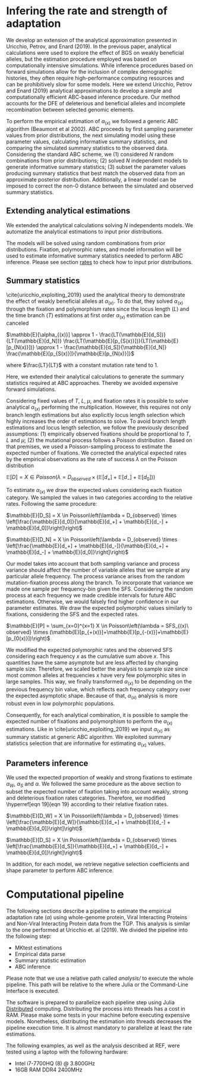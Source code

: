 # Infering the rate and strength of adaptation

We develop an extension of the analytical approximation presented in Uricchio, Petrov, and Enard (2019). In the previous paper, analytical calculations were used to explore the effect of BGS on weakly beneficial alleles, but the estimation procedure employed was based on computationally intensive simulations. While inference procedures based on forward simulations allow for the inclusion of complex demographic histories, they often require high-performance computing resources and can be prohibitively slow for some models. Here we extend Uricchio, Petrov and Enard (2019) analytical approximations to develop a simple and computationally efficient ABC-based inference procedure. Our method accounts for the DFE of deleterious and beneficial alleles and incomplete recombination between selected genomic elements. 


To perform the empirical estimation of $\alpha_{(x)}$ we followed a generic ABC algorithm (Beaumont et al 2002). ABC proceeds by first sampling parameter values from prior distributions, the next simulating model using these parameter values, calculating informative summary statistics, and comparing the simulated summary statistics to the observed data. Considering the standard ABC scheme, we (1) considered $N$ random combinations from prior distributions; (2) solved $N$ independent models to generate informative summary statistics; (3) subset the parameter values producing summary statistics that best match the observed data from an approximate posterior distribution. Additionally, a linear model can be imposed to correct the non-0 distance between the simulated and observed summary statistics.

## Extending analytical estimations
We extended the analytical calculations solving $N$ independents models. We automatize the analytical estimations to input prior distributions. 

The models will be solved using random combinations from prior distributions. Fixation, polymorphic rates, and model information will be used to estimate informative summary statistics needed to perform ABC inference. Please see section [rates](rates.md) to check how to input prior distributions.

## Summary statistics
\cite{uricchio_exploiting_2019} used the analytical theory to demonstrate the effect of weakly beneficial alleles at $\alpha_{(x)}$. To do that, they solved $\alpha_{(x)}$ through the fixation and polymorphism rates since the locus length ($L$) and the time branch ($T$) estimations at first order $\alpha_{(x)}$ estimation can be canceled

$\mathbb{E}[\alpha_{(x)}] \approx 1 - \frac{LT(\mathbb{E}[d_S])}{LT(\mathbb{E}[d_N])} \frac{LT(\mathbb{E}[p_{S(x)}])}{LT(\mathbb{E}[p_{N(x)}])} \approx 1 - \frac{\mathbb{E}[d_S]}{\mathbb{E}[d_N]} \frac{\mathbb{E}[p_{S(x)}]}{\mathbb{E}[p_{N(x)}]}$

where $\frac{LT}{LT}$ with a constant mutation rate tend to $1$. 

Here, we extended their analytical calculations to generate the summary statistics required at ABC approaches. Thereby we avoided expensive forward simulations. 

Considering fixed values of $T$, $L$, $\mu$, and fixation rates it is possible to solve analytical $\alpha_{(x)}$ performing the multiplication. However, this requires not only branch length estimations but also explicitly locus length selection which highly increases the order of estimations to solve. To avoid branch length estimations and locus length selection, we follow the previously described assumptions: (1) empirically observed fixations should be proportional to $T$, $L$ and $\mu$; (2) the mutational process follows a Poisson distribution . Based on that premises, we used a Poisson-sampling process to estimate the expected number of fixations. We corrected the analytical expected rates by the empirical observations as the rate of success $\lambda$ on the Poisson distribution

$\mathbb{E}[D] = X \in Poisson\left(\lambda = D_{observed} \times (\mathbb{E}[d_+]+\mathbb{E}[d_-]+\mathbb{E}[d_0])\right)$

To estimate $\alpha_{(x)}$ we draw the expected values considering each fixation category. We sampled the values in two categories according to the relative rates. Following the same procedure:

$\mathbb{E}[D_S] = X \in Poisson\left(\lambda = D_{observed} \times \left[\frac{\mathbb{E}[d_0]}{\mathbb{E}[d_+] + \mathbb{E}[d_-] + \mathbb{E}[d_0]}\right]\right)$

$\mathbb{E}[D_N] = X \in Poisson\left(\lambda = D_{observed} \times \left[\frac{\mathbb{E}[d_+] + \mathbb{E}[d_-]}{\mathbb{E}[d_+] + \mathbb{E}[d_-] + \mathbb{E}[d_0]}\right]\right)$

Our model takes into account that both sampling variance and process variance should affect the number of variable alleles that we sample at any particular allele frequency. The process variance arises from the random mutation-fixation process along the branch. To incorporate that variance we made one sample per frequency-bin given the SFS. Considering the random process at each frequency we made credible intervals for future ABC estimations. Otherwise, we would falsely find higher confidence in our parameter estimates. We draw the expected polymorphic values similarly to fixations, considering the SFS and the expected rates.

$\mathbb{E}[P] = \sum_{x=0}^{x=1} X \in Poisson\left(\lambda = SFS_{(x)\ observed} \times (\mathbb{E}[p_{+(x)}]+\mathbb{E}[p_{-(x)}]+\mathbb{E}[p_{0(x)}])\right)$

We modified the expected polymorphic rates and the observed SFS considering each frequency $x$ as the cumulative sum above $x$. This quantities have the same asymptote but are less affected by changing sample size. Therefore, we scaled better the analysis to sample size since most common alleles at frequencies $x$ have very few polymorphic sites in large samples. This way, we finally transformed $\alpha_{(x)}$ to be depending on the previous frequency bin value, which reflects each frequency category over the expected asymptotic shape. Because of that, $\alpha_{(x)}$ analysis is more robust even in low polymorphic populations.

Consequently, for each analytical combination, it is possible to sample the expected number of fixations and polymorphism to perform the $\alpha_{(x)}$ estimations. Like in \cite{uricchio_exploiting_2019} we input $\alpha_{(x)}$ as summary statistic at generic ABC algorithm. We exploited summary statistics selection that are informative for estimating $\alpha_{(x)}$ values.

## Parameters inference
We used the expected proportion of weakly and strong fixations to estimate $\alpha_W$, $\alpha_S$ and $\alpha$. We followed the same procedure as the above section to subset the expected number of fixation taking into account weakly, strong and deleterious fixation rates categories. Therefore, we modified \hyperref[eqn 19]{eqn 19} according to their relative fixation rates.

$\mathbb{E}[D_W] = X \in Poisson\left(\lambda = D_{observed} \times \left[\frac{\mathbb{E}[d_W]}{\mathbb{E}[d_+] + \mathbb{E}[d_-] + \mathbb{E}[d_0]}\right]\right)$

$\mathbb{E}[D_S] = X \in Poisson\left(\lambda = D_{observed} \times \left[\frac{\mathbb{E}[d_S]}{\mathbb{E}[d_+] + \mathbb{E}[d_-] + \mathbb{E}[d_0]}\right]\right)$

In addition, for each model, we retrieve negative selection coefficients and shape parameter to perform ABC inference.

# Computational pipeline
The following sections describe a pipeline to estimate the empirical adaptation rate ($\alpha$) using whole-genome protein, Viral Interacting Proteins and Non-Viral Interacting Protein data from the TGP. This analysis is similar to the one performed at Uricchio et. al (2019). We divided the pipeline into the following step:

 - MKtest estimations
 - Empirical data parse
 - Summary statistic estimation
 - ABC inference

Please note that we use a relative path called *analysis/* to execute the whole pipeline. This path will be relative to the where Julia or the Command-Line Interface is executed.

The software is prepared to parallelize each pipeline step using Julia [Distributed](https://docs.julialang.org/en/v1/manual/distributed-computing/) computing. Distributing the process into threads has a cost in RAM. Please make some tests in your machine before executing expensive models. Nonetheless, distributing the estimation into threads decreases the pipeline execution time. It is almost mandatory to parallelize at least the rate estimations.

The following examples, as well as the analysis described at REF, were tested using a laptop with the following hardware:
- Intel i7-7700HQ (8) @ 3.800GHz 
- 16GB RAM DDR4 2400MHz
